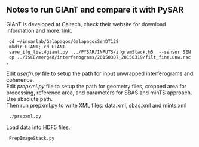 ## Notes to run GIAnT and compare it with PySAR

GIAnT is developed at Caltech, check their website for download information and more: [link](http://earthdef.caltech.edu/projects/giant/wiki).

     cd ~/insarlab/Galapagos/GalapagosSenDT128
     mkdir GIANT; cd GIANT
     save_ifg_list4giant.py  ../PYSAR/INPUTS/ifgramStack.h5  --sensor SEN     
     cp ../ISCE/merged/interferograms/20150307_20150319/filt_fine.unw.rsc .
     
Edit _userfn.py_ file to setup the path for input unwrapped interferograms and coherence.    
Edit _prepxml.py_ file to setup the path for geometry files, cropped area for processing, reference area, and parameters for SBAS and minTS approach. Use absolute path.    
Then run prepxml.py to write XML files: data.xml, sbas.xml and mints.xml    
     
     ./prepxml.py
     
Load data into HDF5 files:    
     
     PrepImageStack.py
